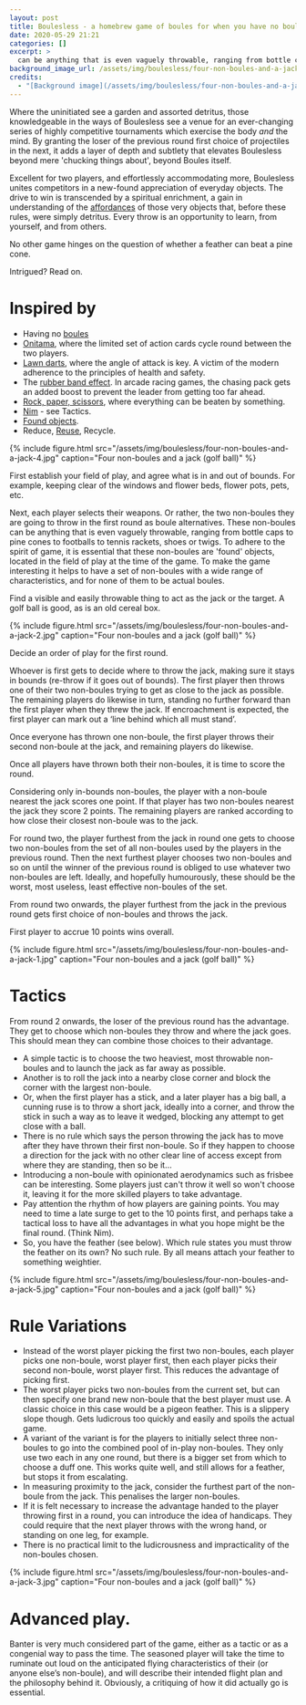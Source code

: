 ```yaml
---
layout: post
title: Boulesless - a homebrew game of boules for when you have no boules
date: 2020-05-29 21:21
categories: []
excerpt: >
  can be anything that is even vaguely throwable, ranging from bottle caps to pine cones to footballs to tennis rackets, shoes or twigs.
background_image_url: /assets/img/boulesless/four-non-boules-and-a-jack-5.jpg
credits:
  - "[Background image](/assets/img/boulesless/four-non-boules-and-a-jack-5.jpg) by [me](/about)"
---
```

Where the uninitiated see a garden and assorted detritus, those knowledgeable in the ways of Boulesless see a venue for an ever-changing series of highly competitive tournaments which exercise the body *and* the mind. By granting the loser of the previous round first choice of projectiles in the next, it adds a layer of depth and subtlety that elevates Boulesless beyond mere 'chucking things about', beyond Boules itself.

Excellent for two players, and effortlessly accommodating more, Boulesless unites competitors in a new-found appreciation of everyday objects. The drive to win is transcended by a spiritual enrichment, a gain in understanding of the [affordances](https://en.wikipedia.org/wiki/Affordance) of those very objects that, before these rules, were simply detritus. Every throw is an opportunity to learn, from yourself, and from others.

No other game hinges on the question of whether a feather can beat a pine cone.

Intrigued? Read on.

# Inspired by

* Having no [boules](https://en.wikipedia.org/wiki/Boules)
* [Onitama](https://boardgamegeek.com/boardgame/160477/onitama), where the limited set of action cards cycle round between the two players.
* [Lawn darts](https://en.wikipedia.org/wiki/Lawn_darts), where the angle of attack is key. A victim of the modern adherence to the principles of health and safety.
* The [rubber band effect](https://www.giantbomb.com/rubber-band-ai/3015-35/). In arcade racing games, the chasing pack gets an added boost to prevent the leader from getting too far ahead.
* [Rock, paper, scissors](https://en.wikipedia.org/wiki/Rock_paper_scissors), where everything can be beaten by something.
* [Nim](https://en.wikipedia.org/wiki/Nim) - see Tactics.
* [Found objects](https://en.wikipedia.org/wiki/Found_object).
* Reduce, [Reuse](http://www.recycling-guide.org.uk/rrr.html), Recycle.

{%
    include figure.html
    src="/assets/img/boulesless/four-non-boules-and-a-jack-4.jpg"
    caption="Four non-boules and a jack (golf ball)"
%}

First establish your field of play, and agree what is in and out of bounds. For example, keeping clear of the windows and flower beds, flower pots, pets, etc.

Next, each player selects their weapons. Or rather, the two non-boules they are going to throw in the first round as boule alternatives. These non-boules can be anything that is even vaguely throwable, ranging from bottle caps to pine cones to footballs to tennis rackets, shoes or twigs. To adhere to the spirit of game, it is essential that these non-boules are 'found' objects, located in the field of play at the time of the game. To make the game interesting it helps to have a set of non-boules with a wide range of characteristics, and for none of them to be actual boules.

Find a visible and easily throwable thing to act as the jack or the target. A golf ball is good, as is an old cereal box.

{%
    include figure.html
    src="/assets/img/boulesless/four-non-boules-and-a-jack-2.jpg"
    caption="Four non-boules and a jack (golf ball)"
%}

Decide an order of play for the first round.

Whoever is first gets to decide where to throw the jack, making sure it stays in bounds (re-throw if it goes out of bounds). The first player then throws one of their two non-boules trying to get as close to the jack as possible. The remaining players do likewise in turn, standing no further forward than the first player when they threw the jack. If encroachment is expected, the first player can mark out a ‘line behind which all must stand’.

Once everyone has thrown one non-boule, the first player throws their second non-boule at the jack, and remaining players do likewise.

Once all players have thrown both their non-boules, it is time to score the round.

Considering only in-bounds non-boules, the player with a non-boule nearest the jack scores one point. If that player has two non-boules nearest the jack they score 2 points. The remaining players are ranked according to how close their closest non-boule was to the jack.

For round two, the player furthest from the jack in round one gets to choose two non-boules from the set of all non-boules used by the players in the previous round. Then the next furthest player chooses two non-boules and so on until the winner of the previous round is obliged to use whatever two non-boules are left. Ideally, and hopefully humourously, these should be the worst, most useless, least effective non-boules of the set.

From round two onwards, the player furthest from the jack in the previous round gets first choice of non-boules and throws the jack.

First player to accrue 10 points wins overall.

{%
    include figure.html
    src="/assets/img/boulesless/four-non-boules-and-a-jack-1.jpg"
    caption="Four non-boules and a jack (golf ball)"
%}


# Tactics

From round 2 onwards, the loser of the previous round has the advantage. They get to choose which non-boules they throw and where the jack goes. This should mean they can combine those choices to their advantage.

* A simple tactic is to choose the two heaviest, most throwable non-boules and to launch the jack as far away as possible.
* Another is to roll the jack into a nearby close corner and block the corner with the largest non-boule.
* Or, when the first player has a stick, and a later player has a big ball, a cunning ruse is to throw a short jack, ideally into a corner, and throw the stick in such a way as to leave it wedged, blocking any attempt to get close with a ball.
* There is no rule which says the person throwing the jack has to move after they have thrown their first non-boule. So if they happen to choose a direction for the jack with no other clear line of access except from where they are standing, then so be it…
* Introducing a non-boule with opinionated aerodynamics such as frisbee can be interesting. Some players just can't throw it well so won't choose it, leaving it for the more skilled players to take advantage.
* Pay attention the rhythm of how players are gaining points. You may need to time a late surge to get to the 10 points first, and perhaps take a tactical loss to have all the advantages in what you hope might be the final round. (Think Nim).
* So, you have the feather (see below). Which rule states you must throw the feather on its own? No such rule. By all means attach your feather to something weightier.

{%
    include figure.html
    src="/assets/img/boulesless/four-non-boules-and-a-jack-5.jpg"
    caption="Four non-boules and a jack (golf ball)"
%}

# Rule Variations

* Instead of the worst player picking the first two non-boules, each player picks one non-boule, worst player first, then each player picks their second non-boule, worst player first. This reduces the advantage of picking first.
* The worst player picks two non-boules from the current set, but can then specify one brand new non-boule that the best player must use. A classic choice in this case would be a pigeon feather. This is a slippery slope though. Gets ludicrous too quickly and easily and spoils the actual game.
* A variant of the variant is for the players to initially select three non-boules to go into the combined pool of in-play non-boules. They only use two each in any one round, but there is a bigger set from which to choose a duff one. This works quite well, and still allows for a feather, but stops it from escalating.
* In measuring proximity to the jack, consider the furthest part of the non-boule from the jack. This penalises the larger non-boules.
* If it is felt necessary to increase the advantage handed to the player throwing first in a round, you can introduce the idea of handicaps. They could require that the next player throws with the wrong hand, or standing on one leg, for example.
* There is no practical limit to the ludicrousness and impracticality of the non-boules chosen.

{%
    include figure.html
    src="/assets/img/boulesless/four-non-boules-and-a-jack-3.jpg"
    caption="Four non-boules and a jack (golf ball)"
%}

# Advanced play.

Banter is very much considered part of the game, either as a tactic or as a congenial way to pass the time.
The seasoned player will take the time to ruminate out loud on the anticipated flying characteristics of their (or anyone else’s non-boule), and will describe their intended flight plan and the philosophy behind it. Obviously, a critiquing of how it did actually go is essential.
